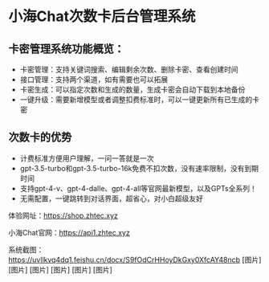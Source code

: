 # 小海Chat次数卡后台管理系统
## 卡密管理系统功能概览：
- 卡密管理：支持关键词搜索、编辑剩余次数、删除卡密、查看创建时间
- 接口管理：支持两个渠道，如有需要也可以拓展
- 卡密生成：可以指定次数和生成的数量，生成卡密会自动下载到本地备份
- 一键升级：需要新增模型或者调整扣费标准时，可以一键更新所有已生成的卡密
## 次数卡的优势
- 计费标准方便用户理解，一问一答就是一次
- gpt-3.5-turbo和gpt-3.5-turbo-16k免费不扣次数，没有速率限制，没有到期时间
- 支持gpt-4-v、gpt-4-dalle、gpt-4-all等官网最新模型，以及GPTs全系列！
- 无需配置，一键跳转到对话界面，超省心，对小白超级友好

体验网址：https://shop.zhtec.xyz

小海Chat官网：https://api1.zhtec.xyz

系统截图：https://uvllkvq4dq1.feishu.cn/docx/S9fOdCrHHoyDkGxy0XfcAY48ncb
[图片]
[图片]
[图片]
[图片]
[图片]
[图片]

